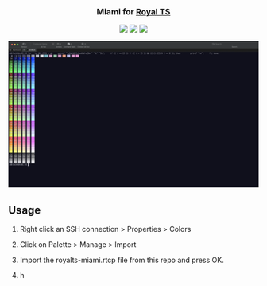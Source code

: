 <h3 align="center">
	<img src="https://raw.githubusercontent.com/catppuccin/catppuccin/main/assets/misc/transparent.png" height="30" width="0px"/>
	Miami for <a href="https://www.royalapps.com/ts/win/features">Royal TS</a>
	<img src="https://raw.githubusercontent.com/catppuccin/catppuccin/main/assets/misc/transparent.png" height="30" width="0px"/>
</h3>

<p align="center">
	<a href="https://github.com/grokdesigns/royalts-miami/stargazers"><img src="https://img.shields.io/github/stars/grokdesigns/royalts-miami?colorA=363a4f&colorB=b7bdf8&style=for-the-badge"></a>
	<a href="https://github.com/grokdesigns/royalts-miami/issues"><img src="https://img.shields.io/github/issues/grokdesigns/royalts-miami?colorA=363a4f&colorB=f5a97f&style=for-the-badge"></a>
	<a href="https://github.com/grokdesigns/royalts-miami/contributors"><img src="https://img.shields.io/github/contributors/grokdesigns/royalts-miami?colorA=363a4f&colorB=a6da95&style=for-the-badge"></a>
</p>

<p align="center">
	<img src="./assets/preview.webp" />
</p>

## Usage

1. Right click an SSH connection > Properties > Colors

2. Click on Palette > Manage > Import

3. Import the royalts-miami.rtcp file from this repo and press OK.
4. h
